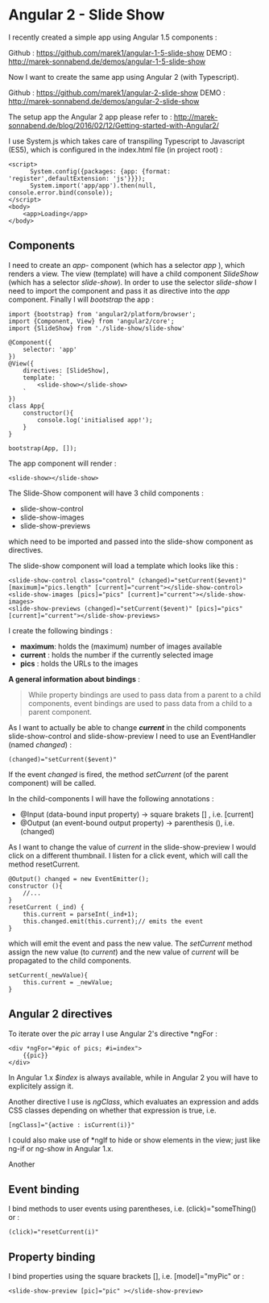 Angular 2 - Slide Show
====================

I recently created a simple app using Angular 1.5 components :

Github : https://github.com/marek1/angular-1-5-slide-show
DEMO : http://marek-sonnabend.de/demos/angular-1-5-slide-show

Now I want to create the same app using Angular 2 (with Typescript).

Github : https://github.com/marek1/angular-2-slide-show
DEMO : http://marek-sonnabend.de/demos/angular-2-slide-show

The setup app the Angular 2 app please refer to : http://marek-sonnabend.de/blog/2016/02/12/Getting-started-with-Angular2/

I use System.js which takes care of transpiling Typescript to Javascript (ES5), which is configured in the index.html file (in project root) :

    <script>
    	  System.config({packages: {app: {format: 'register',defaultExtension: 'js'}}});
    	  System.import('app/app').then(null, console.error.bind(console));
    </script>
	<body>
	    <app>Loading</app>
    </body>

Components
----------

I need to create an *app*- component (which has a selector *app* ), which renders a view. The view (template) will have a child component *SlideShow* (which has a selector *slide-show*). In order to use the selector *slide-show* I need to import the component and pass it as directive into the *app* component. Finally I will *bootstrap* the app :

    import {bootstrap} from 'angular2/platform/browser';
    import {Component, View} from 'angular2/core';
    import {SlideShow} from './slide-show/slide-show'

    @Component({
        selector: 'app'
    })
    @View({
        directives: [SlideShow],
        template: `
            <slide-show></slide-show>
        `
    })
    class App{
        constructor(){
            console.log('initialised app!');
        }
    }

    bootstrap(App, []);

The app component will render :

    <slide-show></slide-show>

The Slide-Show component will have 3 child components :

 - slide-show-control
 - slide-show-images
 - slide-show-previews

which need to be imported and passed into the slide-show component as directives.

The slide-show component will load a template which looks like this :

    <slide-show-control class="control" (changed)="setCurrent($event)" [maximum]="pics.length" [current]="current"></slide-show-control>
	<slide-show-images [pics]="pics" [current]="current"></slide-show-images>
	<slide-show-previews (changed)="setCurrent($event)" [pics]="pics" [current]="current"></slide-show-previews>

I create the following bindings :

 - **maximum**: holds the (maximum) number of images available
 - **current** : holds the number if the currently selected image
 - **pics** : holds the URLs to the images

**A general information about bindings** : 

> While property bindings are used to pass data from a parent to a child components, event bindings are used to pass data from a child to a parent component.

As I want to actually be able to change ***current*** in the child components slide-show-control and slide-show-preview I need to use an EventHandler (named *changed*) :

	(changed)="setCurrent($event)"

If the event *changed* is fired, the method *setCurrent* (of the parent component) will be called.

In the child-components I will have the following annotations :

 - @Input (data-bound input property) -> square brakets [] , i.e. [current]
 - @Output (an event-bound output property) -> parenthesis (), i.e. (changed)

As I want to change the value of *current* in the slide-show-preview I would click on a different thumbnail. I listen for a click event, which will call the method resetCurrent.

    @Output() changed = new EventEmitter();
    constructor (){
		//...
	}
	resetCurrent (_ind) {
        this.current = parseInt(_ind+1);
        this.changed.emit(this.current);// emits the event
    }

which will emit the event and pass the new value. The *setCurrent* method assign the new value (to *current*) and the new value of *current* will be propagated to the child components.

    setCurrent(_newValue){
        this.current = _newValue;
    }

Angular 2 directives
--------------------

To iterate over the *pic* array I use Angular 2's directive *ngFor :

    <div *ngFor="#pic of pics; #i=index">
        {{pic}}
    </div>
    
    
In Angular 1.x *$index* is always available, while in Angular 2 you will have to explicitely assign it.    

Another directive I use is *ngClass*, which evaluates an expression and adds CSS classes depending on whether that expression is true, i.e. 

	[ngClass]="{active : isCurrent(i)}"

I could also make use of *ngIf to hide or show elements in the view; just like ng-if or ng-show in Angular 1.x.

Another 

Event binding
-------------

I bind methods to user events using parentheses, i.e. (click)="someThing() or : 

    (click)="resetCurrent(i)"
    

Property binding
----------------

I bind properties using the square brackets [], i.e. [model]="myPic" or : 

    <slide-show-preview [pic]="pic" ></slide-show-preview>
    
